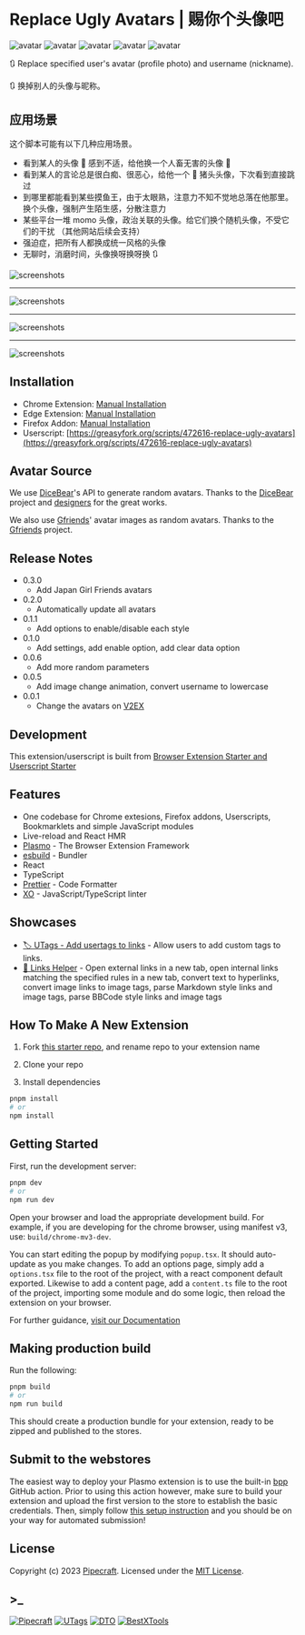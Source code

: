 # Replace Ugly Avatars | 赐你个头像吧

![avatar](https://api.dicebear.com/6.x/adventurer/svg?seed=RUA&size=48&backgroundColor=b6e3f4) ![avatar](https://api.dicebear.com/6.x/big-ears-neutral/svg?seed=RUA&size=48&backgroundColor=c0aede) ![avatar](https://api.dicebear.com/6.x/bottts-neutral/svg?seed=RUA&size=48) ![avatar](https://api.dicebear.com/6.x/croodles-neutral/svg?seed=RUA&size=48&backgroundColor=ffd5dc) ![avatar](https://api.dicebear.com/6.x/micah/svg?seed=RUA&size=48&backgroundColor=ffdfbf)

🔃 Replace specified user's avatar (profile photo) and username (nickname).

🔃 换掉别人的头像与昵称。

## 应用场景

这个脚本可能有以下几种应用场景。

- 看到某人的头像 🤡 感到不适，给他换一个人畜无害的头像 🥸
- 看到某人的言论总是很白痴、很恶心，给他一个 🐷 猪头头像，下次看到直接跳过
- 到哪里都能看到某些摸鱼王，由于太眼熟，注意力不知不觉地总落在他那里。换个头像，强制产生陌生感，分散注意力
- 某些平台一堆 momo 头像，政治关联的头像。给它们换个随机头像，不受它们的干扰 （其他网站后续会支持）
- 强迫症，把所有人都换成统一风格的头像
- 无聊时，消磨时间，头像换呀换呀换 🔃

![screenshots](./assets/replace-ugly-avatars-screenshots.gif)

---

![screenshots](./assets/replace-ugly-avatars-screenshots-02.png)

---

![screenshots](./assets/replace-ugly-avatars-screenshots-03.png)

---

![screenshots](./assets/replace-ugly-avatars-screenshots-04.png)

## Installation

- Chrome Extension: [Manual Installation](manual-installation.md)
- Edge Extension: [Manual Installation](manual-installation.md)
- Firefox Addon: [Manual Installation](manual-installation.md)
- Userscript: [https://greasyfork.org/scripts/472616-replace-ugly-avatars](https://greasyfork.org/scripts/472616-replace-ugly-avatars)

## Avatar Source

We use [DiceBear](https://www.dicebear.com/)'s API to generate random avatars. Thanks to the [DiceBear](https://github.com/dicebear/dicebear) project and [designers](https://www.dicebear.com/licenses) for the great works.

We also use [Gfriends](https://github.com/gfriends/gfriends)' avatar images as random avatars. Thanks to the [Gfriends](https://github.com/gfriends/gfriends) project.

## Release Notes

- 0.3.0
  - Add Japan Girl Friends avatars
- 0.2.0
  - Automatically update all avatars
- 0.1.1
  - Add options to enable/disable each style
- 0.1.0
  - Add settings, add enable option, add clear data option
- 0.0.6
  - Add more random parameters
- 0.0.5
  - Add image change animation, convert username to lowercase
- 0.0.1
  - Change the avatars on [V2EX](https://wwww.v2ex.com)

## Development

This extension/userscript is built from [Browser Extension Starter and Userscript Starter](https://github.com/utags/browser-extension-starter)

## Features

- One codebase for Chrome extesions, Firefox addons, Userscripts, Bookmarklets and simple JavaScript modules
- Live-reload and React HMR
- [Plasmo](https://www.plasmo.com/) - The Browser Extension Framework
- [esbuild](https://esbuild.github.io/) - Bundler
- React
- TypeScript
- [Prettier](https://github.com/prettier/prettier) - Code Formatter
- [XO](https://github.com/xojs/xo) - JavaScript/TypeScript linter

## Showcases

- [🏷️ UTags - Add usertags to links](https://github.com/utags/utags) - Allow users to add custom tags to links.
- [🔗 Links Helper](https://github.com/utags/links-helper) - Open external links in a new tab, open internal links matching the specified rules in a new tab, convert text to hyperlinks, convert image links to image tags, parse Markdown style links and image tags, parse BBCode style links and image tags

## How To Make A New Extension

1. Fork [this starter repo](https://github.com/utags/browser-extension-starter), and rename repo to your extension name

2. Clone your repo

3. Install dependencies

```bash
pnpm install
# or
npm install
```

## Getting Started

First, run the development server:

```bash
pnpm dev
# or
npm run dev
```

Open your browser and load the appropriate development build. For example, if you are developing for the chrome browser, using manifest v3, use: `build/chrome-mv3-dev`.

You can start editing the popup by modifying `popup.tsx`. It should auto-update as you make changes. To add an options page, simply add a `options.tsx` file to the root of the project, with a react component default exported. Likewise to add a content page, add a `content.ts` file to the root of the project, importing some module and do some logic, then reload the extension on your browser.

For further guidance, [visit our Documentation](https://docs.plasmo.com/)

## Making production build

Run the following:

```bash
pnpm build
# or
npm run build
```

This should create a production bundle for your extension, ready to be zipped and published to the stores.

## Submit to the webstores

The easiest way to deploy your Plasmo extension is to use the built-in [bpp](https://bpp.browser.market) GitHub action. Prior to using this action however, make sure to build your extension and upload the first version to the store to establish the basic credentials. Then, simply follow [this setup instruction](https://docs.plasmo.com/framework/workflows/submit) and you should be on your way for automated submission!

## License

Copyright (c) 2023 [Pipecraft](https://www.pipecraft.net). Licensed under the [MIT License](LICENSE).

## >\_

[![Pipecraft](https://img.shields.io/badge/site-pipecraft-brightgreen)](https://www.pipecraft.net)
[![UTags](https://img.shields.io/badge/site-UTags-brightgreen)](https://utags.pipecraft.net)
[![DTO](https://img.shields.io/badge/site-DTO-brightgreen)](https://dto.pipecraft.net)
[![BestXTools](https://img.shields.io/badge/site-bestxtools-brightgreen)](https://www.bestxtools.com)
